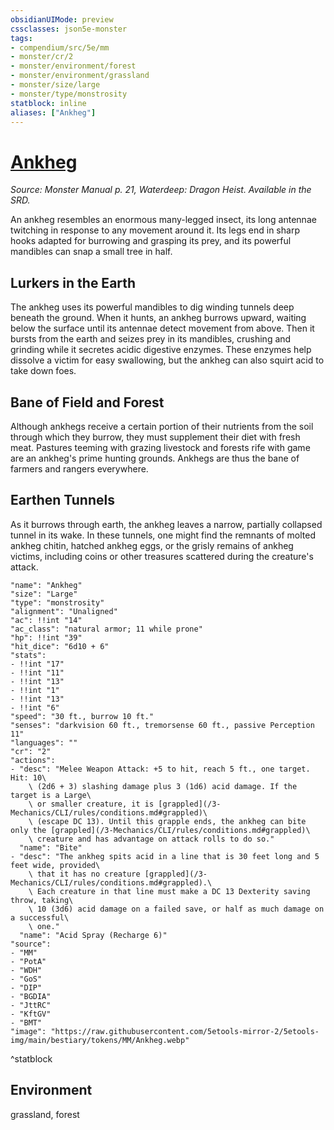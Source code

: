 ```yaml
---
obsidianUIMode: preview
cssclasses: json5e-monster
tags:
- compendium/src/5e/mm
- monster/cr/2
- monster/environment/forest
- monster/environment/grassland
- monster/size/large
- monster/type/monstrosity
statblock: inline
aliases: ["Ankheg"]
---
```

# [Ankheg](3-Mechanics\CLI\bestiary\monstrosity/ankheg.md)
*Source: Monster Manual p. 21, Waterdeep: Dragon Heist. Available in the SRD.*  

An ankheg resembles an enormous many-legged insect, its long antennae twitching in response to any movement around it. Its legs end in sharp hooks adapted for burrowing and grasping its prey, and its powerful mandibles can snap a small tree in half.

## Lurkers in the Earth

The ankheg uses its powerful mandibles to dig winding tunnels deep beneath the ground. When it hunts, an ankheg burrows upward, waiting below the surface until its antennae detect movement from above. Then it bursts from the earth and seizes prey in its mandibles, crushing and grinding while it secretes acidic digestive enzymes. These enzymes help dissolve a victim for easy swallowing, but the ankheg can also squirt acid to take down foes.

## Bane of Field and Forest

Although ankhegs receive a certain portion of their nutrients from the soil through which they burrow, they must supplement their diet with fresh meat. Pastures teeming with grazing livestock and forests rife with game are an ankheg's prime hunting grounds. Ankhegs are thus the bane of farmers and rangers everywhere.

## Earthen Tunnels

As it burrows through earth, the ankheg leaves a narrow, partially collapsed tunnel in its wake. In these tunnels, one might find the remnants of molted ankheg chitin, hatched ankheg eggs, or the grisly remains of ankheg victims, including coins or other treasures scattered during the creature's attack.

```statblock
"name": "Ankheg"
"size": "Large"
"type": "monstrosity"
"alignment": "Unaligned"
"ac": !!int "14"
"ac_class": "natural armor; 11 while prone"
"hp": !!int "39"
"hit_dice": "6d10 + 6"
"stats":
- !!int "17"
- !!int "11"
- !!int "13"
- !!int "1"
- !!int "13"
- !!int "6"
"speed": "30 ft., burrow 10 ft."
"senses": "darkvision 60 ft., tremorsense 60 ft., passive Perception 11"
"languages": ""
"cr": "2"
"actions":
- "desc": "Melee Weapon Attack: +5 to hit, reach 5 ft., one target. Hit: 10\
    \ (2d6 + 3) slashing damage plus 3 (1d6) acid damage. If the target is a Large\
    \ or smaller creature, it is [grappled](/3-Mechanics/CLI/rules/conditions.md#grappled)\
    \ (escape DC 13). Until this grapple ends, the ankheg can bite only the [grappled](/3-Mechanics/CLI/rules/conditions.md#grappled)\
    \ creature and has advantage on attack rolls to do so."
  "name": "Bite"
- "desc": "The ankheg spits acid in a line that is 30 feet long and 5 feet wide, provided\
    \ that it has no creature [grappled](/3-Mechanics/CLI/rules/conditions.md#grappled).\
    \ Each creature in that line must make a DC 13 Dexterity saving throw, taking\
    \ 10 (3d6) acid damage on a failed save, or half as much damage on a successful\
    \ one."
  "name": "Acid Spray (Recharge 6)"
"source":
- "MM"
- "PotA"
- "WDH"
- "GoS"
- "DIP"
- "BGDIA"
- "JttRC"
- "KftGV"
- "BMT"
"image": "https://raw.githubusercontent.com/5etools-mirror-2/5etools-img/main/bestiary/tokens/MM/Ankheg.webp"
```
^statblock

## Environment

grassland, forest